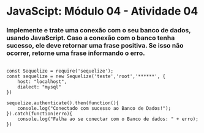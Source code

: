 # JavaScipt: Módulo 04 - Atividade 04

### Implemente e trate uma conexão com o seu banco de dados, usando JavaScript. Caso a conexão com o banco tenha sucesso, ele deve retornar uma frase positiva. Se isso não ocorrer, retorne uma frase informando o erro.

```

const Sequelize = require('sequelize');
const sequelize = new Sequelize('teste','root','******', {
    host: "localhost",
    dialect: "mysql"
})

sequelize.authenticate().then(function(){
    console.log("Conectado com sucesso ao Banco de Dados!");
}).catch(function(erro){
    console.log("Falha ao se conectar com o Banco de dados: " + erro);
})

```